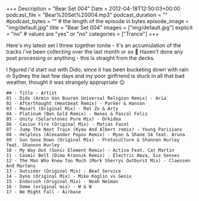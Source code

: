 +++
Description = "Bear Set 004"
Date = 2012-04-18T12:50:03+00:00
podcast_file = "Bear%20Set%20004.mp3"
podcast_duration = ""
#podcast_bytes = "" # the length of the episode in bytes
episode_image = "img/default.jpg"
title = "Bear Set 004"
images = ["img/default.jpg"]
explicit = "no" # values are "yes" or "no"
categories = ["Trance"]
+++

Here's my latest set I threw together tonite - it's an accumulation of the tracks i've been collecting over the last month or so 🙂 Haven't done any post processing or anything - this is straight from the decks.

I figured i'd start out with Dido, since it has been bucketing down with rain in Sydney the last few days and my poor girlfriend is stuck in all that bad weather, thought it was strangely appropriate 😉


```
## - Title - Artist
01 - Dido (Armin Van Buuren Universal Religion Remix) - Aria
02 - Afterthought (Heatbeat Remix) - Parker & Hanson
03 - Mozart (Original Mix) - Mat Zo & Arty
04 - Platinum (Ben Gold Remix) - Nenes & Pascal Feliz
05 - Unity (Solarstones Pure Mix) - Orkidea
06 - Casion Fire (Original Mix) - Matias Faint
07 - Jump The Next Train (Kyau And Albert remix) - Young Parisians
08 - Helpless (Alexander Popov Remix) - Myon & Shane 54 feat. Aruna
09 - Sun Gone Down (Original Mix) - Protoculture & Shannon Hurley feat. Shannon Hurley
10 - My Way Out (Sonic Element Remix) - Activa Feat. Cat Martin
11 - Cosmic Belt (Dima Krasnik Remix) - Electric Nova, Six Senses
12 - The Man Who Knew Too Much (Mark Sherrys Outburst Mix) - Claessen And Martens
13 - Outsider (Original Mix) - Beat Service
14 - Dyno (Original Mix) - Mike Koglin vs Genix
15 - Endorush (Original Mix) - Noah Neiman
16 - Dome (original mix) - W & W
17 - We Might Fall - Airbase
```